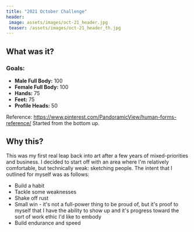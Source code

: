 ```yaml
---
title: "2021 October Challenge"
header:
 image: assets/images/oct-21_header.jpg
 teaser: /assets/images/oct-21_header_th.jpg
---
```

## What was it?

### Goals:
- **Male Full Body:** 100
- **Female Full Body:** 100
- **Hands:** 75
- **Feet:** 75
- **Profile Heads:** 50

Reference: https://www.pinterest.com/PandoramicView/human-forms-reference/
Started from the bottom up.

## Why this?

This was my first real leap back into art after a few years of mixed-priorities and business. I decided to start off with an area where I'm relatively comfortable, but technically weak: sketching people. The intent that I outlined for myself was as follows:
- Build a habit
- Tackle some weaknesses
- Shake off rust
- Small win - it's not a full-power thing to be proud of, but it's proof to myself that I have the ability to show up and it's progress toward the sort of work ethic I'd like to embody
- Build endurance and speed